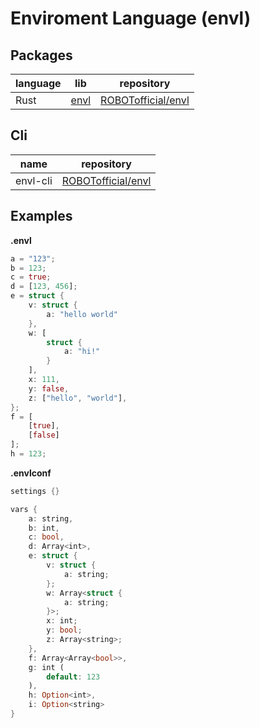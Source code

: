 # Enviroment Language (envl)

## Packages

|language|lib                                  |repository                               |
|--------|-------------------------------------|-----------------------------------------|
|Rust    |[envl](https://crates.io/crates/envl)|[ROBOTofficial/envl](./packages/envl/)|

## Cli

|name    |repository                                |
|--------|------------------------------------------|
|envl-cli|[ROBOTofficial/envl](./packages/envl-cli/)|

## Examples

**.envl**
```rs
a = "123";
b = 123;
c = true;
d = [123, 456];
e = struct {
    v: struct {
        a: "hello world"
    },
    w: [
        struct {
            a: "hi!"
        }
    ],
    x: 111,
    y: false,
    z: ["hello", "world"],
};
f = [
    [true],
    [false]
];
h = 123;
```

**.envlconf**
```rs
settings {}

vars {
    a: string,
    b: int,
    c: bool,
    d: Array<int>,
    e: struct {
        v: struct {
            a: string;
        };
        w: Array<struct {
            a: string;
        }>;
        x: int;
        y: bool;
        z: Array<string>;
    },
    f: Array<Array<bool>>,
    g: int (
        default: 123
    ),
    h: Option<int>,
    i: Option<string>
}
```
